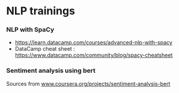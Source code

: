 # NLP trainings

### NLP with SpaCy
- https://learn.datacamp.com/courses/advanced-nlp-with-spacy 
- DataCamp cheat sheet : https://www.datacamp.com/community/blog/spacy-cheatsheet  

### Sentiment analysis using bert
Sources from www.coursera.org/projects/sentiment-analysis-bert

